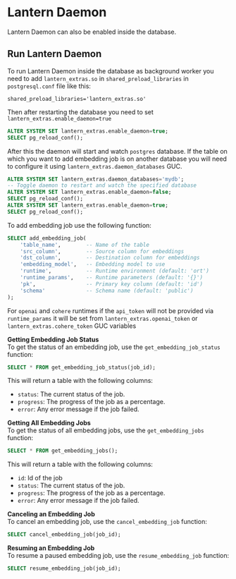 # Lantern Daemon

Lantern Daemon can also be enabled inside the database.

## Run Lantern Daemon

To run Lantern Daemon inside the database as background worker you need to add `lantern_extras.so` in `shared_preload_libraries` in `postgresql.conf` file like this:

```
shared_preload_libraries='lantern_extras.so'
```

Then after restarting the database you need to set `lantern_extras.enable_daemon=true`

```sql
ALTER SYSTEM SET lantern_extras.enable_daemon=true;
SELECT pg_reload_conf();
```

After this the daemon will start and watch `postgres` database. 
If the table on which you want to add embedding job is on another database you will need to configure it using `lantern_extras.daemon_databases` GUC.

```sql
ALTER SYSTEM SET lantern_extras.daemon_databases='mydb';
-- Toggle daemon to restart and watch the specified database
ALTER SYSTEM SET lantern_extras.enable_daemon=false;
SELECT pg_reload_conf();
ALTER SYSTEM SET lantern_extras.enable_daemon=true;
SELECT pg_reload_conf();
```

To add embedding job use the following function:

```sql
SELECT add_embedding_job(
    'table_name',        -- Name of the table
    'src_column',        -- Source column for embeddings
    'dst_column',        -- Destination column for embeddings
    'embedding_model',   -- Embedding model to use
    'runtime',           -- Runtime environment (default: 'ort')
    'runtime_params',    -- Runtime parameters (default: '{}')
    'pk',                -- Primary key column (default: 'id')
    'schema'             -- Schema name (default: 'public')
);
```

For `openai` and `cohere` runtimes if the `api_token` will not be provided via `runtime_params` it will be set from `lantern_extras.openai_token` or `lantern_extras.cohere_token` GUC variables  

**Getting Embedding Job Status**  
To get the status of an embedding job, use the `get_embedding_job_status` function:

```sql
SELECT * FROM get_embedding_job_status(job_id);
```
This will return a table with the following columns:

- `status`: The current status of the job.
- `progress`: The progress of the job as a percentage.
- `error`: Any error message if the job failed.

**Getting All Embedding Jobs**  
To get the status of all embedding jobs, use the `get_embedding_jobs` function:

```sql
SELECT * FROM get_embedding_jobs();

```
This will return a table with the following columns:

- `id`: Id of the job
- `status`: The current status of the job.
- `progress`: The progress of the job as a percentage.
- `error`: Any error message if the job failed.

**Canceling an Embedding Job**  
To cancel an embedding job, use the `cancel_embedding_job` function:

```sql
SELECT cancel_embedding_job(job_id);
```

**Resuming an Embedding Job**  
To resume a paused embedding job, use the `resume_embedding_job` function:

```sql
SELECT resume_embedding_job(job_id);
```
